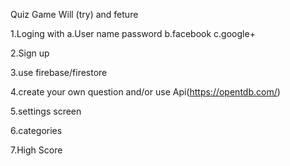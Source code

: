 Quiz Game Will (try) and feture

1.Loging with
    a.User name password
    b.facebook
    c.google+

2.Sign up

3.use firebase/firestore

4.create your own question and/or use Api(https://opentdb.com/)

5.settings screen

6.categories

7.High Score
